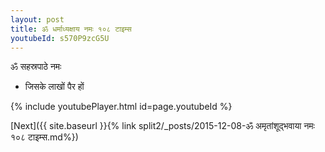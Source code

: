 ```yaml
---
layout: post
title: ॐ धर्माध्यक्षाय नमः १०८ टाइम्स
youtubeId: s570P9zcG5U
---
```

 
 
 ॐ सहस्रपाठे नमः  
 
 -  जिसके लाखों पैर हों 
 
  
 
  
 
 
 
 
 
 


{% include youtubePlayer.html id=page.youtubeId %}
 
[Next]({{ site.baseurl }}{% link  split2/_posts/2015-12-08-ॐ अमृतांशूद्भवाया नमः १०८ टाइम्स.md%})
 
